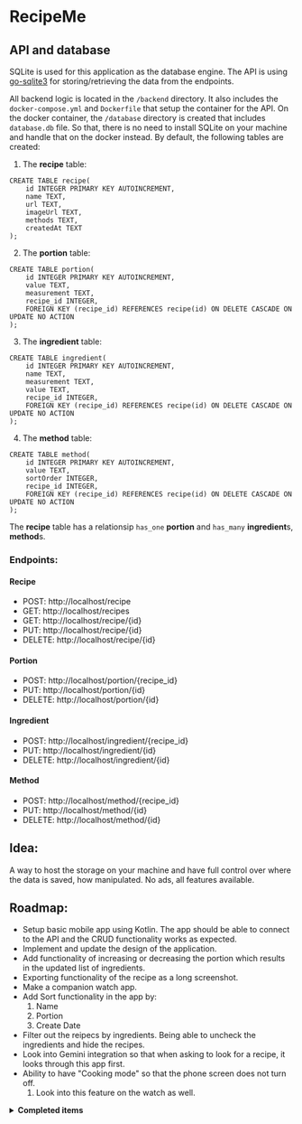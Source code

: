 # RecipeMe

## API and database
SQLite is used for this application as the database engine. The API is using [go-sqlite3](https://github.com/mattn/go-sqlite3) for storing/retrieving the data from the endpoints.

All backend logic is located in the `/backend` directory. It also includes the `docker-compose.yml` and `Dockerfile` that setup the container for the API. On the docker container, the `/database` directory is created that includes `database.db` file. So that, there is no need to install SQLite on your machine and handle that on the docker instead. By default, the following tables are created:

1. The **recipe** table:
```sqlite
CREATE TABLE recipe(
    id INTEGER PRIMARY KEY AUTOINCREMENT,
    name TEXT,
    url TEXT,
    imageUrl TEXT,
    methods TEXT,
    createdAt TEXT
);
```

2. The **portion** table:
```sqlite
CREATE TABLE portion(
    id INTEGER PRIMARY KEY AUTOINCREMENT,
    value TEXT,
    measurement TEXT,
    recipe_id INTEGER,
    FOREIGN KEY (recipe_id) REFERENCES recipe(id) ON DELETE CASCADE ON UPDATE NO ACTION
);
```

3. The **ingredient** table:
```sqlite
CREATE TABLE ingredient(
    id INTEGER PRIMARY KEY AUTOINCREMENT,
    name TEXT,
    measurement TEXT,
    value TEXT,
    recipe_id INTEGER,
    FOREIGN KEY (recipe_id) REFERENCES recipe(id) ON DELETE CASCADE ON UPDATE NO ACTION
);
```

4. The **method** table:
```sqlite
CREATE TABLE method(
    id INTEGER PRIMARY KEY AUTOINCREMENT,
    value TEXT,
    sortOrder INTEGER,
    recipe_id INTEGER,
    FOREIGN KEY (recipe_id) REFERENCES recipe(id) ON DELETE CASCADE ON UPDATE NO ACTION
);
```

The **recipe** table has a relationsip `has_one` **portion** and `has_many` **ingredient**s, **method**s.

### Endpoints:
#### Recipe
- POST: http://localhost/recipe
- GET: http://localhost/recipes
- GET: http://localhost/recipe/{id}
- PUT: http://localhost/recipe/{id}
- DELETE: http://localhost/recipe/{id}

#### Portion
- POST: http://localhost/portion/{recipe_id}
- PUT: http://localhost/portion/{id}
- DELETE: http://localhost/portion/{id}

#### Ingredient
- POST: http://localhost/ingredient/{recipe_id}
- PUT: http://localhost/ingredient/{id}
- DELETE: http://localhost/ingredient/{id}

#### Method
- POST: http://localhost/method/{recipe_id}
- PUT: http://localhost/method/{id}
- DELETE: http://localhost/method/{id}

## Idea:
A way to host the storage on your machine and have full control over where the data is saved, how manipulated. No ads, all features available.

## Roadmap:
- Setup basic mobile app using Kotlin. The app should be able to connect to the API and the CRUD functionality works as expected.
- Implement and update the design of the application.
- Add functionality of increasing or decreasing the portion which results in the updated list of ingredients. 
- Exporting functionality of the recipe as a long screenshot.
- Make a companion watch app.
- Add Sort functionality in the app by:
    1. Name
    2. Portion
    3. Create Date
- Filter out the reipecs by ingredients. Being able to uncheck the ingredients and hide the recipes.
- Look into Gemini integration so that when asking to look for a recipe, it looks through this app first.
- Ability to have "Cooking mode" so that the phone screen does not turn off.
    1. Look into this feature on the watch as well.
<details>
    <summary><strong>Completed items</strong></summary>

- Setup docker container for backend (goLang is going to be used) ✅

- Create API in Go. Basic CRUD will do for now. The data should be saved to the locally stored database. ✅

```json
example of possible data for API
{
    "id": 1,
    "name": "Test",
    "portion": {
        "id": 1,
        "value": 2,
        "measurement": "days", // can be just "days" for now
    },
    "url": "", // the URL of the original recipe
    "image": "",
    "ingredients":  [
        {
            "id": 1,
            "name": "Onion",
            "measurement": "items", // can be items, grams, kgs, ml, cups, cans 
            "value": 1,
        }
    ],
    "methods": [
        {
            "id": 1,
            "sortOrder": 1,
            "value": "Turn the stove on"
        },
        {
            "id": 3,
            "sortOrder":2,
            "value": "Crack an egg",
        },
        {
            "id": 2,
            "sortOrder":3,
            "value": "Tun off the stove",
        },
        {
            "id": 4,
            "sortOrder":4,
            "value": "Clean the stove"
        },
    ],
    "createdAt": "",
}
```
</details>